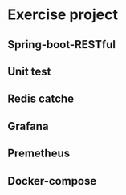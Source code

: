 # Exercise project

## Spring-boot-RESTful
## Unit test
## Redis catche
## Grafana
## Premetheus
## Docker-compose

